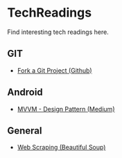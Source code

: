 # TechReadings
Find interesting tech readings here.

## GIT

- [Fork a Git Project (Github)](https://help.github.com/articles/fork-a-repo/)

## Android

- [MVVM - Design Pattern (Medium)](https://medium.com/upday-devs/android-architecture-patterns-part-3-model-view-viewmodel-e7eeee76b73b)


## General

- [Web Scraping (Beautiful Soup)](https://www.crummy.com/software/BeautifulSoup/bs4/doc/)
